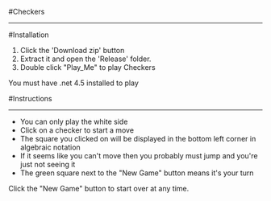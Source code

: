 #Checkers
<hr/>

#Installation<br/>
<ol>
<li>Click the 'Download zip' button</li>
<li>Extract it and open the 'Release' folder.</li>
<li>Double click "Play_Me" to play Checkers</li>
</ol>
You must have .net 4.5 installed to play

#Instructions
<hr/>
<ul>
<li>You can only play the white side</li>
<li>Click on a checker to start a move</li>
<li>The square you clicked on will be displayed in the bottom left corner in algebraic notation</li>
<li>If it seems like you can't move then you probably must jump and you're just not seeing it</li>
<li>The green square next to the "New Game" button means it's your turn</li>
</ul>
Click the "New Game" button to start over at any time.
